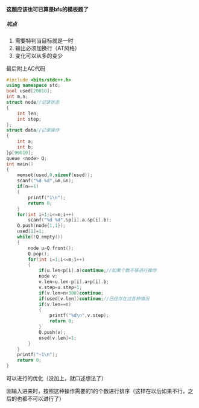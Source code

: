#### 这题应该也可已算是bfs的模板题了
##### 坑点
1. 需要特判当目标就是一时
2. 输出必须加换行（AT风格）
3. 变化可以从多的变少

最后附上AC代码
```cpp
#include <bits/stdc++.h>
using namespace std;
bool used[20010];
int m,n;
struct node//记录状态
{
	int len;
	int step;
};
struct data//记录操作
{
	int a;
	int b;
}p[90010];
queue <node> Q;
int main()
{
	memset(used,0,sizeof(used));
	scanf("%d %d",&m,&n);
	if(n==1)
	{
		printf("1\n");
		return 0;
	}
	for(int i=1;i<=m;i++)
		scanf("%d %d",&p[i].a,&p[i].b);
	Q.push(node{1,1});
	used[1]=1;
	while(!Q.empty())
	{
		node u=Q.front();
		Q.pop();
		for(int i=1;i<=m;i++)
		{
			if(u.len<p[i].a)continue;//如果个数不够进行操作 
			node v;
			v.len=u.len-p[i].a+p[i].b;
			v.step=u.step+1;
			if(v.len>n+300)continue;
			if(used[v.len])continue;//已经存在过各种情况
			if(v.len==n)
			{
				printf("%d\n",v.step);
				return 0;
			}
			Q.push(v);
			used[v.len]=1;
		}
	}
	printf("-1\n");
	return 0;
}
```
可以进行的优化（没加上，就口述想法了）

刚输入进来时，按照这种操作需要的1的个数进行排序（这样在以后如果不行，之后的也都不可以进行了）